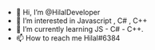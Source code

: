 - 👋 Hi, I’m @HilalDeveloper
- 👀 I’m interested in Javascript , C# , C++
- 🌱 I’m currently learning JS - C# - C++.
- 📫 How to reach me Hilal#6384

<!---
HilalDeveloper/HilalDeveloper is a ✨ special ✨ repository because its `README.md` (this file) appears on your GitHub profile.
You can click the Preview link to take a look at your changes.
--->
